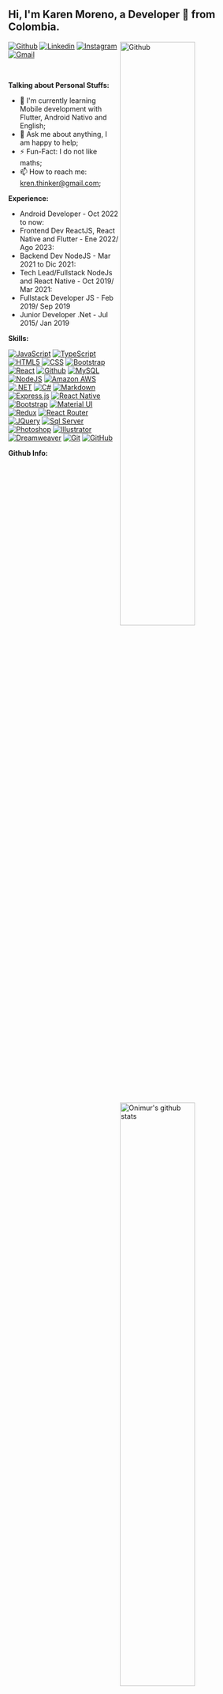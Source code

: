 <!-- Your title -->
## Hi, I'm Karen Moreno, a Developer 🚀 from Colombia.


<!-- Any image aligned to the right. Beware the width -->
<img width="55%" align="right" alt="Github" src="https://cdn.sparkfun.com/assets/home_page_posts/1/4/7/0/femalecodertocat.png" />

<!-- Your badges
You can use the website to generate badges: https://shields.io/
-->
[![Github](https://img.shields.io/badge/-Github-000?style=flat&logo=Github&logoColor=white)](https://github.com/kremvalo)
[![Linkedin](https://img.shields.io/badge/-LinkedIn-blue?style=flat&logo=Linkedin&logoColor=white)](https://www.linkedin.com/in/karen-moreno-arevalo-447a8962/)
[![Instagram](https://img.shields.io/badge/-Instagram-c13584?style=flat&labelColor=c13584&logo=instagram&logoColor=white)](https://www.instagram.com/kremvalo/)
[![Gmail](https://img.shields.io/badge/-Gmail-c14438?style=flat&logo=Gmail&logoColor=white)](mailto:kren.thinker@gmail.com)

&nbsp;

<!-- Talking about you -->
**Talking about Personal Stuffs:**

<!-- -- 👨🏽‍💻 I’m currently working on [Imaginamos](https://www.imaginamos.com); -->
- 🌱 I'm currently learning Mobile development with Flutter, Android Nativo and English; 
- 💬 Ask me about anything, I am happy to help;
- ⚡️ Fun-Fact: I do not like maths;
- 📫 How to reach me: kren.thinker@gmail.com;

**Experience:**

- Android Developer - Oct 2022 to now: 
- Frontend Dev ReactJS, React Native and Flutter - Ene 2022/ Ago 2023: 
- Backend Dev NodeJS - Mar 2021 to Dic 2021: 
- Tech Lead/Fullstack NodeJs and React Native - Oct 2019/ Mar 2021: 
- Fullstack Developer JS - Feb 2019/ Sep 2019 
- Junior Developer .Net - Jul 2015/ Jan 2019

**Skills:** 

[![JavaScript](https://img.shields.io/badge/JavaScript-F7DF1E?style=for-the-badge&logo=javascript&logoColor=black)]()
[![TypeScript](https://img.shields.io/badge/TypeScript-007ACC?style=for-the-badge&logo=typescript&logoColor=white)]()
[![HTML5](https://img.shields.io/badge/HTML-239120?style=for-the-badge&logo=html5&logoColor=white)](https://developer.mozilla.org/es/docs/Web/HTML)
[![CSS](https://img.shields.io/badge/CSS-239120?&style=for-the-badge&logo=css3&logoColor=white)]()
[![Bootstrap](https://img.shields.io/badge/-Bootstrap-563D7C?style=flat-square&logo=bootstrap&link=https://github.com/LuizCarlosAbbott/)]()
[![React](https://img.shields.io/badge/React-20232A?style=for-the-badge&logo=react&logoColor=61DAFB)]()
[![Github](https://img.shields.io/badge/GitHub-100000?style=for-the-badge&logo=github&logoColor=white)](https://github.com/)
[![MySQL](https://img.shields.io/badge/MySQL-00000F?style=for-the-badge&logo=mysql&logoColor=white)](https://www.mysql.com/)
[![NodeJS](https://img.shields.io/badge/Node.js-43853D?style=for-the-badge&logo=node.js&logoColor=white)]()
[![Amazon AWS](https://img.shields.io/badge/Amazon_AWS-232F3E?style=for-the-badge&logo=amazon-aws&logoColor=white)](https://aws.amazon.com/es/)
[![.NET](https://img.shields.io/badge/.NET-5C2D91?style=for-the-badge&logo=.net&logoColor=white)](https://dotnet.microsoft.com)
[![C#](https://img.shields.io/badge/C%23-239120?style=for-the-badge&logo=c-sharp&logoColor=white)]()
[![Markdown](https://img.shields.io/badge/Markdown-000000?style=for-the-badge&logo=markdown&logoColor=white)]()
[![Express.js](https://img.shields.io/badge/Express.js-404D59?style=for-the-badge)]()
[![React Native](https://img.shields.io/badge/React_Native-20232A?style=for-the-badge&logo=react&logoColor=61DAFB)]()
[![Bootstrap](https://img.shields.io/badge/Bootstrap-563D7C?style=for-the-badge&logo=bootstrap&logoColor=white)]()
[![Material UI](https://img.shields.io/badge/Material--UI-0081CB?style=for-the-badge&logo=material-ui&logoColor=white)]()
[![Redux](https://img.shields.io/badge/Redux-593D88?style=for-the-badge&logo=redux&logoColor=white)]()
[![React Router](https://img.shields.io/badge/React_Router-CA4245?style=for-the-badge&logo=react-router&logoColor=white)]()
[![JQuery](https://img.shields.io/badge/jQuery-0769AD?style=for-the-badge&logo=jquery&logoColor=white)]()
[![Sql Server](https://img.shields.io/badge/Microsoft_SQL_Server-CC2927?style=for-the-badge&logo=microsoft-sql-server&logoColor=white)]()
[![Photoshop](https://aleen42.github.io/badges/src/photoshop.svg)]()
[![Illustrator](https://aleen42.github.io/badges/src/illustrator.svg)]()
[![Dreamweaver](https://aleen42.github.io/badges/src/dreamweaver.svg)]()
[![Git](https://img.shields.io/badge/-Git-black?style=flat-square&logo=git&link=https://git-scm.com/)](https://git-scm.com/)
[![GitHub](https://img.shields.io/badge/-GitHub-181717?style=flat-square&logo=github&link=https://github.com/)](https://github.com/)



**Github Info:** 
<!-- Your github readme stats
You can use this api: https://github.com/anuraghazra/github-readme-stats
-->
<p>
  <a href="https://github.com/onimur/handle-path-oz">
    <img width="55%" align="right" alt="Onimur's github stats" src="https://github-readme-stats.vercel.app/api?username=kremvalo&show_icons=true&hide_border=true"/>
    <img
    align="left"
    height="270em"
    alt="kremvalo"
    src="https://github-readme-stats.vercel.app/api/top-langs/?username=kremvalo&theme=buefy&title_color=3081EC&icon_color=FFA500&text_color=000000&bg_color=FFFFFF&hide_border=true"
  />
  </a>
  <!-- Your languages and tools. Be careful with the alignment. 
  You can use this sites to get logos: https://www.vectorlogo.zone or https://simpleicons.org/
  -->
 
</p>



